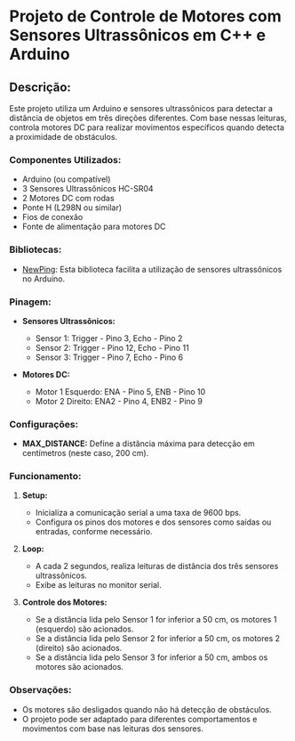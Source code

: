 # Projeto de Controle de Motores com Sensores Ultrassônicos em C++ e Arduino

## Descrição:

Este projeto utiliza um Arduino e sensores ultrassônicos para detectar a distância de objetos em três direções diferentes. Com base nessas leituras, controla motores DC para realizar movimentos específicos quando detecta a proximidade de obstáculos.

### Componentes Utilizados:

- Arduino (ou compatível)
- 3 Sensores Ultrassônicos HC-SR04
- 2 Motores DC com rodas
- Ponte H (L298N ou similar)
- Fios de conexão
- Fonte de alimentação para motores DC

### Bibliotecas:

- [NewPing](https://bitbucket.org/teckel12/arduino-new-ping/wiki/Home): Esta biblioteca facilita a utilização de sensores ultrassônicos no Arduino.

### Pinagem:

- **Sensores Ultrassônicos:**
  - Sensor 1: Trigger - Pino 3, Echo - Pino 2
  - Sensor 2: Trigger - Pino 12, Echo - Pino 11
  - Sensor 3: Trigger - Pino 7, Echo - Pino 6

- **Motores DC:**
  - Motor 1 Esquerdo: ENA - Pino 5, ENB - Pino 10
  - Motor 2 Direito: ENA2 - Pino 4, ENB2 - Pino 9

### Configurações:

- **MAX_DISTANCE:** Define a distância máxima para detecção em centímetros (neste caso, 200 cm).

### Funcionamento:

1. **Setup:**
   - Inicializa a comunicação serial a uma taxa de 9600 bps.
   - Configura os pinos dos motores e dos sensores como saídas ou entradas, conforme necessário.

2. **Loop:**
   - A cada 2 segundos, realiza leituras de distância dos três sensores ultrassônicos.
   - Exibe as leituras no monitor serial.

3. **Controle dos Motores:**
   - Se a distância lida pelo Sensor 1 for inferior a 50 cm, os motores 1 (esquerdo) são acionados.
   - Se a distância lida pelo Sensor 2 for inferior a 50 cm, os motores 2 (direito) são acionados.
   - Se a distância lida pelo Sensor 3 for inferior a 50 cm, ambos os motores são acionados.

### Observações:

- Os motores são desligados quando não há detecção de obstáculos.
- O projeto pode ser adaptado para diferentes comportamentos e movimentos com base nas leituras dos sensores.

